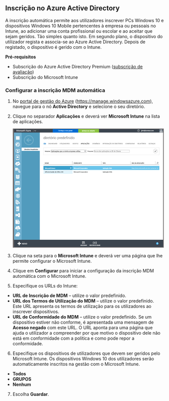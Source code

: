 ## <a name="azure-active-directory-enrollment"></a>Inscrição no Azure Active Directory

A inscrição automática permite aos utilizadores inscrever PCs Windows 10 e dispositivos Windows 10 Mobile pertencentes à empresa ou pessoais no Intune, ao adicionar uma conta profissional ou escolar e ao aceitar que sejam geridos. Tão simples quanto isto. Em segundo plano, o dispositivo do utilizador regista e associa-se ao Azure Active Directory. Depois de registado, o dispositivo é gerido com o Intune.

**Pré-requisitos**
- Subscrição do Azure Active Directory Premium ([subscrição de avaliação](http://go.microsoft.com/fwlink/?LinkID=816845))
- Subscrição do Microsoft Intune


### <a name="configure-automatic-mdm-enrollment"></a>Configurar a inscrição MDM automática

1. No [portal de gestão do Azure](https://manage.windowsazure.com) (https://manage.windowsazure.com), navegue para o nó **Active Directory** e selecione o seu diretório.

2. Clique no separador **Aplicações** e deverá ver **Microsoft Intune** na lista de aplicações.

    ![Aplicações Azure AD com o Microsoft Intune](../media/aad-intune-app.png)

3. Clique na seta para o **Microsoft Intune** e deverá ver uma página que lhe permite configurar o Microsoft Intune.

4. Clique em **Configurar** para iniciar a configuração da inscrição MDM automática com o Microsoft Intune.

5. Especifique os URLs do Intune:

  - **URL de Inscrição de MDM** – utilize o valor predefinido.
  - **URL dos Termos de Utilização do MDM** – utilize o valor predefinido. Este URL apresenta os termos de utilização para os utilizadores ao inscrever dispositivos.
  - **URL de Conformidade do MDM** – utilize o valor predefinido. Se um dispositivo estiver não conforme, é apresentada uma mensagem de **Acesso negado** com este URL. O URL aponta para uma página que ajuda o utilizador a compreender por que motivo o dispositivo dele não está em conformidade com a política e como pode repor a conformidade.

6.  Especifique os dispositivos de utilizadores que devem ser geridos pelo Microsoft Intune. Os dispositivos Windows 10 dos utilizadores serão automaticamente inscritos na gestão com o Microsoft Intune.

  - **Todos**
  - **GRUPOS**
  - **Nenhum**

7. Escolha **Guardar**.


<!--HONumber=Jan17_HO1-->


